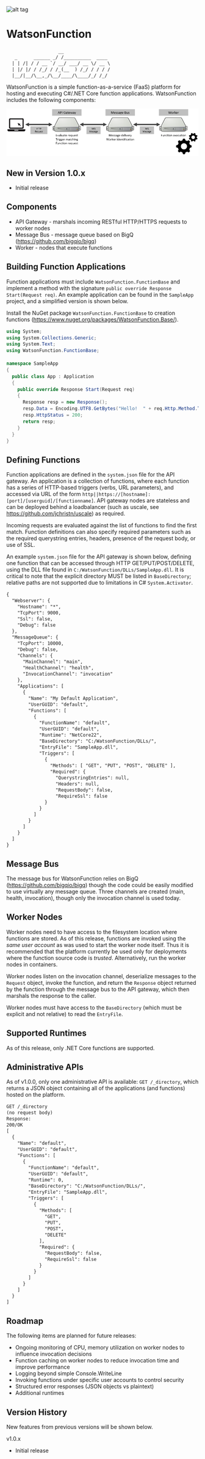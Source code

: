 ![alt tag](https://github.com/jchristn/watsonfunction/blob/master/assets/watson.ico)

# WatsonFunction

```
                   __                   
   _      ______ _/ /__________  ____   
  | | /| / / __ `/ __/ ___/ __ \/ __ \  
  | |/ |/ / /_/ / /_(__  ) /_/ / / / /  
  |__/|__/\__,_/\__/____/\____/_/ /_/   

```
WatsonFunction is a simple function-as-a-service (FaaS) platform for hosting and executing C#/.NET Core function applications.  WatsonFunction includes the following components:

![alt tag](https://github.com/jchristn/watsonfunction/blob/master/assets/diagram.png)

## New in Version 1.0.x

- Initial release

## Components

- API Gateway - marshals incoming RESTful HTTP/HTTPS requests to worker nodes
- Message Bus - message queue based on BigQ (https://github.com/bigqio/bigq)
- Worker - nodes that execute functions

## Building Function Applications

Function applications must include ```WatsonFunction.FunctionBase``` and implement a method with the signature ```public override Response Start(Request req)```.  An example application can be found in the ```SampleApp``` project, and a simplified version is shown below.

Install the NuGet package ```WatsonFunction.FunctionBase``` to creation functions (https://www.nuget.org/packages/WatsonFunction.Base/).

```csharp
using System;
using System.Collections.Generic;
using System.Text;
using WatsonFunction.FunctionBase;

namespace SampleApp
{
  public class App : Application
  { 
    public override Response Start(Request req)
    {
      Response resp = new Response();
      resp.Data = Encoding.UTF8.GetBytes("Hello!  " + req.Http.Method.ToUpper() + " " + req.Http.RawUrlWithoutQuery);
      resp.HttpStatus = 200;
      return resp;
    }
  }
}
```

## Defining Functions

Function applications are defined in the ```system.json``` file for the API gateway.  An application is a collection of functions, where each function has a series of HTTP-based triggers (verbs, URL parameters), and accessed via URL of the form ```http||https://[hostname]:[port]/[userguid]/[functionname]```.  API gateway nodes are stateless and can be deployed behind a loadbalancer (such as uscale, see https://github.com/jchristn/uscale) as required.

Incoming requests are evaluated against the list of functions to find the first match.  Function definitions can also specify required parameters such as the required querystring entries, headers, presence of the request body, or use of SSL.

An example ```system.json``` file for the API gateway is shown below, defining one function that can be accessed through HTTP GET/PUT/POST/DELETE, using the DLL file found in ```C:/WatsonFunction/DLLs/SampleApp.dll```.  It is critical to note that the explicit directory MUST be listed in ```BaseDirectory```; relative paths are not supported due to limitations in C# ```System.Activator```.

```
{
  "Webserver": {
    "Hostname": "*",
    "TcpPort": 9000,
    "Ssl": false,
    "Debug": false
  },
  "MessageQueue": {
    "TcpPort": 10000,
    "Debug": false,
    "Channels": {
      "MainChannel": "main",
      "HealthChannel": "health",
      "InvocationChannel": "invocation"	
    },
    "Applications": [
      { 
        "Name": "My Default Application",
        "UserGUID": "default",
        "Functions": [
          { 
            "FunctionName": "default",
            "UserGUID": "default",
            "Runtime": "NetCore22",
            "BaseDirectory": "C:/WatsonFunction/DLLs/",
            "EntryFile": "SampleApp.dll",
            "Triggers": [
              {
                "Methods": [ "GET", "PUT", "POST", "DELETE" ],
                "Required": {
                  "QuerystringEntries": null,
                  "Headers": null,
                  "RequestBody": false,
                  "RequireSsl": false
              }
            }
          ]
        }
      ]
    }
  ]
}
```

## Message Bus

The message bus for WatsonFunction relies on BigQ (https://github.com/bigqio/bigq) though the code could be easily modified to use virtually any message queue.  Three channels are created (main, health, invocation), though only the invocation channel is used today.

## Worker Nodes

Worker nodes need to have access to the filesystem location where functions are stored.  As of this release, functions are invoked using the *same user account* as was used to start the worker node itself.  Thus it is recommended that the platform currently be used only for deployments where the function source code is *trusted*.  Alternatively, run the worker nodes in containers.

Worker nodes listen on the invocation channel, deserialize messages to the ```Request``` object, invoke the function, and return the ```Response``` object returned by the function through the message bus to the API gateway, which then marshals the response to the caller.

Worker nodes must have access to the ```BaseDirectory``` (which must be explicit and not relative) to read the ```EntryFile```.

## Supported Runtimes

As of this release, only .NET Core functions are supported.

## Administrative APIs

As of v1.0.0, only one administrative API is available: ```GET /_directory```, which returns a JSON object containing all of the applications (and functions) hosted on the platform.

```
GET /_directory
(no request body)
Response:
200/OK
[
  {
    "Name": "default",
    "UserGUID": "default",
    "Functions": [
      {
        "FunctionName": "default",
        "UserGUID": "default",
        "Runtime": 0,
        "BaseDirectory": "C:/WatsonFunction/DLLs/",
        "EntryFile": "SampleApp.dll",
        "Triggers": [
          {
            "Methods": [
              "GET",
              "PUT",
              "POST",
              "DELETE"
            ],
            "Required": {
              "RequestBody": false,
              "RequireSsl": false
            }
          }
        ]
      }
    ]
  }
]
```

## Roadmap

The following items are planned for future releases:

- Ongoing monitoring of CPU, memory utilization on worker nodes to influence invocation decisions
- Function caching on worker nodes to reduce invocation time and improve performance
- Logging beyond simple Console.WriteLine
- Invoking functions under specific user accounts to control security
- Structured error responses (JSON objects vs plaintext)
- Additional runtimes

## Version History

New features from previous versions will be shown below.

v1.0.x

- Initial release
